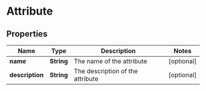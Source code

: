 # Attribute

## Properties
Name | Type | Description | Notes
------------ | ------------- | ------------- | -------------
**name** | **String** | The name of the attribute |  [optional]
**description** | **String** | The description of the attribute |  [optional]
